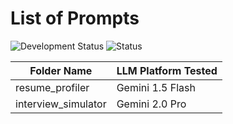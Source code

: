 # List of Prompts

![Development Status](https://img.shields.io/badge/status-active-brightgreen)
![Status](https://img.shields.io/badge/status-in%20progress-blue)

|Folder Name|LLM Platform Tested|
|---|---|
|resume_profiler|Gemini 1.5 Flash|
|interview_simulator|Gemini 2.0 Pro|

